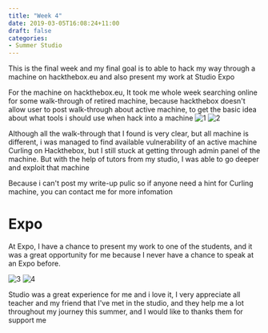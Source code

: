 ```yaml
---
title: "Week 4"
date: 2019-03-05T16:08:24+11:00
draft: false
categories:
- Summer Studio
---
```


This is the final week and my final goal is to able to hack my way through a machine on hackthebox.eu and also present my work at Studio Expo 

For the machine on hackthebox.eu, It took me whole week searching online for some walk-through of retired machine, because hackthebox doesn't allow user to post walk-through about active machine, to get the basic idea about what tools i should use when hack into a machine
![1](/img/0503.png)
![2](/img/05034.png)

Although all the walk-through that I found is very clear, but all machine is different, i was managed to find available vulnerability of an active machine Curling on Hackthebox, but I still stuck at getting through admin panel of the machine.
But with the help of tutors from my studio, I was able to go deeper and exploit that machine

Because i can't post my write-up pulic so if anyone need a hint for Curling machine, you can contact me for more infomation

# Expo

At Expo, I have a chance to present my work to one of the students, and it was a great opportunity for me because I never have a chance to speak at an Expo before.

![3](/img/a.jpg)
![4](/img/e.jpg)

Studio was a great experience for me and i love it, I very appreciate all teacher and my friend that I've met in the studio, and they help me a lot throughout my journey this summer, and I would like to thanks them for support me 